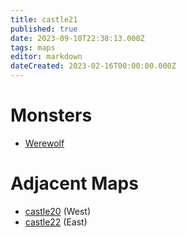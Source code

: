 ```yaml
---
title: castle21
published: true
date: 2023-09-10T22:38:13.000Z
tags: maps
editor: markdown
dateCreated: 2023-02-16T00:00:00.000Z
---
```



# Monsters
 * [Werewolf](/monsters/werewolf)

# Adjacent Maps
 * [castle20](/maps/castle20) (West)
 * [castle22](/maps/castle22) (East)
